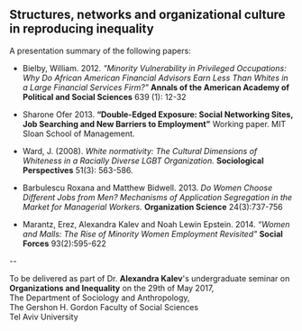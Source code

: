 ## Structures, networks and organizational culture in reproducing inequality

A presentation summary of the following papers:

* Bielby, William. 2012. _"Minority Vulnerability in Privileged Occupations: Why Do African American Financial Advisors Earn Less Than Whites in a Large Financial Services Firm?"_ **Annals of the American Academy of Political and Social Sciences** 639 (1): 12-32

* Sharone Ofer 2013. **“Double-Edged Exposure: Social Networking Sites, Job Searching and New Barriers to Employment”** Working paper. MIT Sloan School of Management. 

* Ward, J. (2008). _White normativity: The Cultural Dimensions of Whiteness in a Racially Diverse LGBT Organization._ **Sociological Perspectives** 51(3): 563-586.

* Barbulescu Roxana and Matthew Bidwell. 2013. _Do Women Choose Different Jobs from Men? Mechanisms of Application Segregation in the Market for Managerial Workers._ **Organization Science** 24(3):737-756

* Marantz, Erez, Alexandra Kalev and Noah Lewin Epstein. 2014. _“Women and Malls: The Rise of Minority Women Employment Revisited"_ **Social Forces** 93(2):595-622

--

To be delivered as part of Dr. **Alexandra Kalev**'s undergraduate seminar on **Organizations and Inequality** on the 29th of May 2017, <br>
The Department of Sociology and Anthropology,<br>The Gershon H. Gordon Faculty of Social Sciences<br> Tel Aviv University